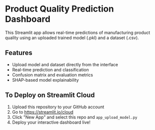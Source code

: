 # Product Quality Prediction Dashboard

This Streamlit app allows real-time predictions of manufacturing product quality using an uploaded trained model (.pkl) and a dataset (.csv).

## Features

- Upload model and dataset directly from the interface
- Real-time prediction and classification
- Confusion matrix and evaluation metrics
- SHAP-based model explainability

## To Deploy on Streamlit Cloud

1. Upload this repository to your GitHub account
2. Go to https://streamlit.io/cloud
3. Click "New App" and select this repo and `app_upload_model.py`
4. Deploy your interactive dashboard live!